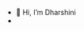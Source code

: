 - 👋 Hi, I’m Dharshini 
- 

<!---
Dharshiniramdj/Dharshiniramdj is a ✨ special ✨ repository because its `README.md` (this file) appears on your GitHub profile.
You can click the Preview link to take a look at your changes.
--->
